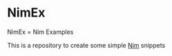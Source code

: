 # NimEx

NimEx = Nim Examples

This is a repository to create some simple [Nim](https://nim-lang.org/) snippets
